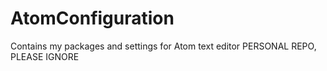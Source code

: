 # AtomConfiguration
Contains my packages and settings for Atom text editor
PERSONAL REPO, PLEASE IGNORE
